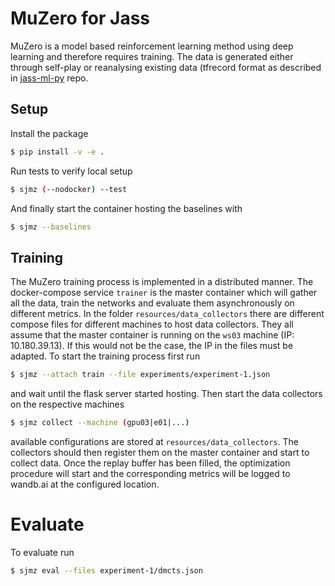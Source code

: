 # MuZero for Jass
MuZero is a model based reinforcement learning method using deep learning and therefore requires training.
The data is generated either through self-play or reanalysing existing data (tfrecord format as described in [jass-ml-py](https://github.com/thomas-koller/jass-ml-py/tree/master/jass/features) repo.

## Setup
Install the package

```bash
$ pip install -v -e .
```

Run tests to verify local setup

```bash
$ sjmz (--nodocker) --test
```

And finally start the container hosting the baselines with

```bash
$ sjmz --baselines
```

## Training
The MuZero training process is implemented in a distributed manner.
The docker-compose service `trainer` is the master container which will gather all the data, train the networks
and evaluate them asynchronously on different metrics.
In the folder `resources/data_collectors` there are different compose files for different machines to host data collectors.
They all assume that the master container is running on the `ws03` machine (IP: 10.180.39.13).
If this would not be the case, the IP in the files must be adapted.
To start the training process first run 

```bash
$ sjmz --attach train --file experiments/experiment-1.json
```

and wait until the flask server started hosting. Then start the data collectors on the respective machines


```bash
$ sjmz collect --machine (gpu03|e01|...)
```

available configurations are stored at `resources/data_collectors`. The collectors should then register them on the master container and start to collect data.
Once the replay buffer has been filled, the optimization procedure will start and the corresponding metrics will
be logged to wandb.ai at the configured location.


# Evaluate
To evaluate run
```bash
$ sjmz eval --files experiment-1/dmcts.json
```

